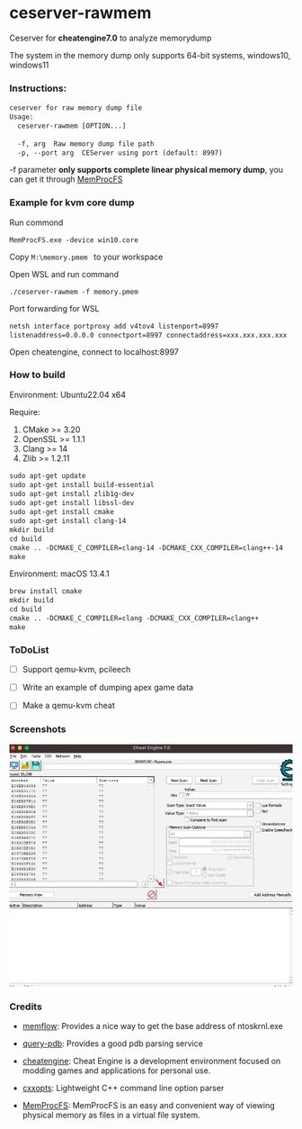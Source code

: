 # ceserver-rawmem 

Ceserver for **cheatengine7.0** to analyze memorydump

The system in the memory dump only supports 64-bit systems, windows10, windows11

### Instructions:

```
ceserver for raw memory dump file
Usage:
  ceserver-rawmem [OPTION...]

  -f, arg  Raw memory dump file path
  -p, --port arg  CEServer using port (default: 8997)
```

-f parameter **only supports complete linear physical memory dump**, you can get it through [MemProcFS](https://github.com/ufrisk/MemProcFS)



### Example for kvm core dump

Run commond

``` 
MemProcFS.exe -device win10.core
```

Copy `M:\memory.pmem ` to your workspace

Open WSL and run command 

```
./ceserver-rawmem -f memory.pmem
```

Port forwarding for WSL

```
netsh interface portproxy add v4tov4 listenport=8997 listenaddress=0.0.0.0 connectport=8997 connectaddress=xxx.xxx.xxx.xxx
```

Open cheatengine, connect to localhost:8997



### How to build

Environment: Ubuntu22.04 x64

Require:

1. CMake >= 3.20
2. OpenSSL >= 1.1.1
3. Clang >= 14
4. Zlib >= 1.2.11

```
sudo apt-get update
sudo apt-get install build-essential
sudo apt-get install zlib1g-dev
sudo apt-get install libssl-dev
sudo apt-get install cmake
sudo apt-get install clang-14
mkdir build
cd build
cmake .. -DCMAKE_C_COMPILER=clang-14 -DCMAKE_CXX_COMPILER=clang++-14
make
```

Environment: macOS 13.4.1

```
brew install cmake
mkdir build
cd build
cmake .. -DCMAKE_C_COMPILER=clang -DCMAKE_CXX_COMPILER=clang++
make
```



### ToDoList

- [ ] Support qemu-kvm, pcileech

- [ ] Write an example of dumping apex game data

- [ ] Make a qemu-kvm cheat



### Screenshots

![image-1](./screenshots/image-1.png)



### Credits

- [memflow](https://github.com/memflow/memflow): Provides a nice way to get the base address of ntoskrnl.exe

- [query-pdb](https://github.com/zouxianyu/query-pdb): Provides a good pdb parsing service

- [cheatengine](https://github.com/cheat-engine/cheat-engine): Cheat Engine is a development environment focused on modding games and applications for personal use.
- [cxxopts](https://github.com/jarro2783/cxxopts): Lightweight C++ command line option parser
- [MemProcFS](https://github.com/ufrisk/MemProcFS): MemProcFS is an easy and convenient way of viewing physical memory as files in a virtual file system.

